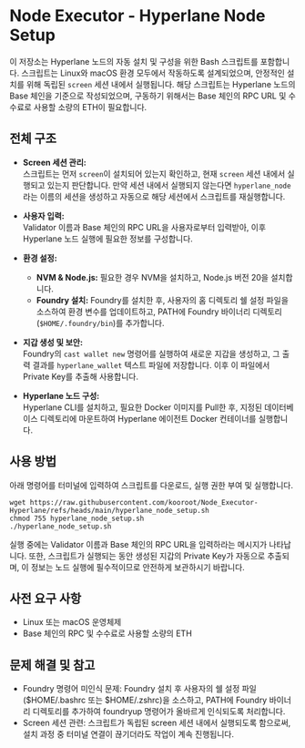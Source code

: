 # Node Executor - Hyperlane Node Setup

이 저장소는 Hyperlane 노드의 자동 설치 및 구성을 위한 Bash 스크립트를 포함합니다. 스크립트는 Linux와 macOS 환경 모두에서 작동하도록 설계되었으며, 안정적인 설치를 위해 독립된 `screen` 세션 내에서 실행됩니다.
해당 스크립트는 Hyperlane 노드의 Base 체인을 기준으로 작성되었으며, 구동하기 위해서는 Base 체인의 RPC URL 및 수수료로 사용할 소량의 ETH이 필요합니다.

## 전체 구조

- **Screen 세션 관리:**  
  스크립트는 먼저 `screen`이 설치되어 있는지 확인하고, 현재 `screen` 세션 내에서 실행되고 있는지 판단합니다. 만약 세션 내에서 실행되지 않는다면 `hyperlane_node`라는 이름의 세션을 생성하고 자동으로 해당 세션에서 스크립트를 재실행합니다.

- **사용자 입력:**  
  Validator 이름과 Base 체인의 RPC URL을 사용자로부터 입력받아, 이후 Hyperlane 노드 실행에 필요한 정보를 구성합니다.

- **환경 설정:**  
  - **NVM & Node.js:** 필요한 경우 NVM을 설치하고, Node.js 버전 20을 설치합니다.  
  - **Foundry 설치:** Foundry를 설치한 후, 사용자의 홈 디렉토리 쉘 설정 파일을 소스하여 환경 변수를 업데이트하고, PATH에 Foundry 바이너리 디렉토리(`$HOME/.foundry/bin`)를 추가합니다.
  
- **지갑 생성 및 보안:**  
  Foundry의 `cast wallet new` 명령어를 실행하여 새로운 지갑을 생성하고, 그 출력 결과를 `hyperlane_wallet` 텍스트 파일에 저장합니다. 이후 이 파일에서 Private Key를 추출해 사용합니다.

- **Hyperlane 노드 구성:**  
  Hyperlane CLI를 설치하고, 필요한 Docker 이미지를 Pull한 후, 지정된 데이터베이스 디렉토리에 마운트하여 Hyperlane 에이전트 Docker 컨테이너를 실행합니다.

## 사용 방법

아래 명령어를 터미널에 입력하여 스크립트를 다운로드, 실행 권한 부여 및 실행합니다.

```
wget https://raw.githubusercontent.com/kooroot/Node_Executor-Hyperlane/refs/heads/main/hyperlane_node_setup.sh
chmod 755 hyperlane_node_setup.sh
./hyperlane_node_setup.sh
```
실행 중에는 Validator 이름과 Base 체인의 RPC URL을 입력하라는 메시지가 나타납니다. 또한, 스크립트가 실행되는 동안 생성된 지갑의 Private Key가 자동으로 추출되며, 이 정보는 노드 실행에 필수적이므로 안전하게 보관하시기 바랍니다.

## 사전 요구 사항
- Linux 또는 macOS 운영체제
- Base 체인의 RPC 및 수수료로 사용할 소량의 ETH

## 문제 해결 및 참고
- Foundry 명령어 미인식 문제: Foundry 설치 후 사용자의 쉘 설정 파일($HOME/.bashrc 또는 $HOME/.zshrc)을 소스하고, PATH에 Foundry 바이너리 디렉토리를 추가하여 foundryup 명령어가 올바르게 인식되도록 처리합니다.
- Screen 세션 관련: 스크립트가 독립된 screen 세션 내에서 실행되도록 함으로써, 설치 과정 중 터미널 연결이 끊기더라도 작업이 계속 진행됩니다.
